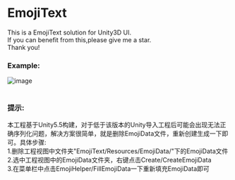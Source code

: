 # EmojiText
This is a EmojiText solution for Unity3D UI.<br>
If you can benefit from this,please give me a star.<br>
Thank you!
<br>
### Example:<br>
![image](https://github.com/DFVSQY/EmojiText/blob/master/pic.png)
<br>
<br>
### 提示:<br>
本工程基于Unity5.5构建，对于低于该版本的Unity导入工程后可能会出现无法正确序列化问题，解决方案很简单，就是删除EmojiData文件，重新创建生成一下即可。具体步骤:<br>
1.删除工程视图中文件夹"EmojiText/Resources/EmojiData/"下的EmojiData文件<br>
2.选中工程视图中的EmojiData文件夹，右键点击Create/CreateEmojiData<br>
3.在菜单栏中点击EmojiHelper/FillEmojiData一下重新填充EmojiData即可<br>
